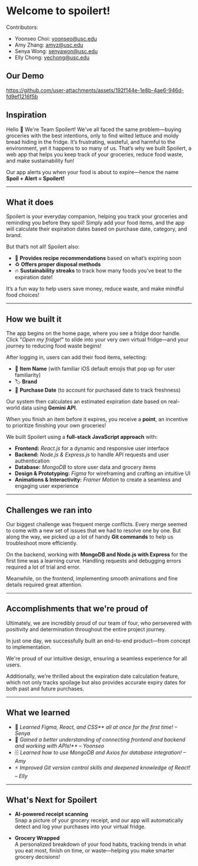 # Welcome to spoilert!
Contributors:
- Yoonseo Choi: yoonseo@usc.edu
- Amy Zhang: amyz@usc.edu
- Senya Wong: senyawon@usc.edu
- Elly Chong: yechong@usc.edu

## Our Demo
https://github.com/user-attachments/assets/192f144e-1e8b-4ae6-946d-fd9ef1216f5b


## Inspiration  
Hello 👋 We're Team Spoilert! We've all faced the same problem—buying groceries with the best intentions, only to find wilted lettuce and moldy bread hiding in the fridge. It’s frustrating, wasteful, and harmful to the environment, yet it happens to so many of us. That’s why we built Spoilert, a web app that helps you keep track of your groceries, reduce food waste, and make sustainability fun!  

Our app alerts you when your food is about to expire—hence the name **Spoil + Alert = Spoilert!**  

---

## What it does  
Spoilert is your everyday companion, helping you track your groceries and reminding you before they spoil! Simply add your food items, and the app will calculate their expiration dates based on purchase date, category, and brand.  

But that’s not all! Spoilert also:  

- 🎯 **Provides recipe recommendations** based on what’s expiring soon  
- ♻️ **Offers proper disposal methods**  
- 🔥 **Sustainability streaks** to track how many foods you’ve beat to the expiration date!

It’s a fun way to help users save money, reduce waste, and make mindful food choices!

---

## How we built it  

The app begins on the home page, where you see a fridge door handle. Click "_Open my fridge!_" to slide into your very own virtual fridge—and your journey to reducing food waste begins!  

After logging in, users can add their food items, selecting:  

- 🍎 **Item Name** (with familiar iOS default emojis that pop up for user familiarity)  
- 🏷 **Brand**  
- 📅 **Purchase Date** (to account for purchased date to track freshness)  

Our system then calculates an estimated expiration date based on real-world data using **Gemini API**.  

When you finish an item before it expires, you receive a **point**, an incentive to prioritize finishing your own groceries!  

We built Spoilert using a **full-stack JavaScript approach** with:  

- **Frontend:** *React.js* for a dynamic and responsive user interface  
- **Backend:** *Node.js & Express.js* to handle API requests and user authentication  
- **Database:** *MongoDB* to store user data and grocery items  
- **Design & Prototyping:** *Figma* for wireframing and crafting an intuitive UI  
- **Animations & Interactivity:** *Framer Motion* to create a seamless and engaging user experience  


---

## Challenges we ran into  

Our biggest challenge was frequent merge conflicts. Every merge seemed to come with a new set of issues that we had to resolve one by one. But along the way, we picked up a lot of handy **Git commands** to help us troubleshoot more efficiently.  

On the backend, working with **MongoDB and Node.js with Express** for the first time was a learning curve. Handling requests and debugging errors required a lot of trial and error.  

Meanwhile, on the frontend, implementing smooth animations and fine details required great attention.  

---

## Accomplishments that we're proud of  

Ultimately, we are incredibly proud of our team of four, who persevered with positivity and determination throughout the entire project journey.  

In just one day, we successfully built an end-to-end product—from concept to implementation.  

We're proud of our intuitive design, ensuring a seamless experience for all users.  

Additionally, we're thrilled about the expiration date calculation feature, which not only tracks spoilage but also provides accurate expiry dates for both past and future purchases.  

---

## What we learned  

- 🎨 _Learned Figma, React, and CSS** all at once for the first time! – Senya_
- 🔗 _Gained a better understanding of connecting frontend and backend and working with APIs!** – Yoonseo_
- 🗄 _Learned how to use MongoDB and Axios for database integration! – Amy_
- ⚡ _Improved Git version control skills and deepened knowledge of React! – Elly_ 

---

## What's Next for Spoilert  

- **AI-powered receipt scanning**  
  Snap a picture of your grocery receipt, and our app will automatically detect and log your purchases into your virtual fridge.  

- **Grocery Wrapped**  
  A personalized breakdown of your food habits, tracking trends in what you eat most, finish on time, or waste—helping you make smarter grocery decisions! 
